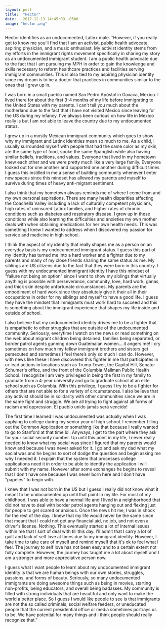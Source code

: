 ```yaml
---
layout: post
title:  "Hector"
date:   2017-12-13 14:45:09 -0500
image: "hector.png"
---
```


Hector identifies as an undocumented, Latinx male.
“However,  if you really get to know me you'll find that I am an activist, public health advocate, aspiring physician, and a music enthusiast. My activist identity stems from my efforts in the immigrant rights movement specifically in sharing my story as an undocumented immigrant student. I am a public health advocate due to the fact that I am pursuing my MPH in order to gain the knowledge and skills necessary to reform healthcare practices and facilities serving immigrant communities. This is also tied to my aspiring physician identity since my dream is to be a doctor that practices in communities similar to the ones that I grew up in.

I was born in a small pueblo named San Pedro Apóstol in Oaxaca, Mexico. I lived there for about the first 3-4 months of my life before immigrating to the United States with my parents. I can't tell you much about the motherland due to the fact that I have not visited Mexico since leaving for the US during my infancy. I've always been curious on how life in Mexico really is but I am not able to leave the country due to my undocumented status. 

I grew up in a mostly Mexican immigrant community which goes to show why my immigrant and Latinx identities mean so much to me. As a child, I usually surrounded myself with people that had the same color as my skin, ate the same type of food, spoke the same Spanglish while also having similar beliefs, traditions, and values. Everyone that lived in my hometown knew each other and we were pretty much like a very large family. Everyone looked out for one another and supported one another during difficult times. I guess this instilled in me a sense of building community whenever I enter new spaces since this mindset has allowed my parents and myself to survive during times of heavy anti-migrant sentiment.  

I also think that my hometown always reminds me of where I come from and my own personal aspirations. There are many health disparities affecting the Coachella Valley including a lack of culturally competent physicians, high rates of uninsured Latinx families, and higher rates of chronic conditions such as diabetes and respiratory disease. I grew up in these conditions while also learning the difficulties and anxieties my own mother deals with when obtaining medications for her own health needs. This was something I knew I wanted to address when I discovered my passion for service and medicine in high school.

I think the aspect of my identity that really shapes me as a person on an everyday basis is my undocumented immigrant status. I guess this part of my identity has turned me into a hard worker and a fighter due to my parents and many of my close friends sharing the same status as me. My siblings are US citizens due to the fact that they were born in this country. I guess with my undocumented immigrant identity I have this mindset of "failure not being an option" since I want to show my siblings that virtually anything is possible with perseverance, community, love, hard work, ganas, and thick skin despite unfortunate circumstances. My parents are the embodiment of hard work since they absolutely give it their all in their occupations in order for my siblings and myself to have a good life. I guess they have the mindset that immigrants must work hard to succeed and this is something about the immigrant experience that shapes my life inside and outside of school.

I also believe that my undocumented identity drives me to be a fighter that is empathetic to other struggles that are outside of the undocumented community. Seriously, everytime I watch on the news or read something on the web about migrant children being detained, families being separated, or border patrol agents gunning down Guatemalan women....it angers me! I cry sometimes on how much my fellow immigrant brothers and sisters get persecuted and sometimes I feel there’s only so much I can do. However, with news like these I have discovered this fighter in me that participates in or lead actions in locations such as Trump Tower, the Capitol Hill, Senator Schumer's office, and the front of the Columbia Mailman Public Health School. I recognize I am very privileged in being the first in my family to graduate from a 4-year university and go to graduate school at an elite school such as Columbia. With this privilege, I guess I try to be a fighter for others that are not able to for a variety of circumstances. I also believe that any activist should be in solidarity with other communities since we are in the same fight and struggle. We are all trying to fight against all forms of racism and oppression. El pueblo unido jamás será vencido!

The first time I learned I was undocumented was actually when I was applying to college during my senior year of high school. I remember filling out the Common Application or something like that because I really wanted to go to Stanford at that time lol. Anyways, I get to the part where they ask for your social security number. Up until this point in my life, I never really needed to know what my social was since I figured that my parents would know and because I was never asked for it. I go and ask my dad what my social was and he begins to sort of dodge the question and begin asking me why I needed it. I explain that the system that processes college applications need it in order to be able to identify the application I will submit with my name. However after some exchanges he begins to reveal that I don't have one because I was never born here and I don't have "papeles" to begin with.

I knew that I was not born in the US but I guess I really did not know what it meant to be undocumented up until that point in my life. For most of my childhood, I was able to have a normal life and I lived in a neighborhood that did not have to deal with border patrol agents hanging out and flexing just for people to get scared or anxious. Once the news hit me, I was in shock for the rest of the day. I knew that my life would never be the same since that meant that I could not get any financial aid, no job, and not even a driver's license. Nothing. This eventually started a lot of internal issues within me that I sort of deal with till this day. I'll admit that I carry a lot of guilt and lack of self love at times due to my immigrant identity. However, I take time to take care of myself and remind myself that it's ok to feel what I feel. The journey to self love has not been easy and to a certain extent not fully complete. However, the journey has taught me a lot about myself and I am a stronger and more appreciative person now.

I guess what I want people to learn about my undocumented immigrant identity is that we are human beings with our own stories, struggles, passions, and forms of beauty. Seriously, so many undocumented immigrants are doing awesome things such as being in movies, starting non-profits, being educators, and overall being badasses. My community is filled with strong individuals that are beautiful and only want to make the world a better place. So I guess I would like people to see is that immigrants are not the so called criminals, social welfare feeders, or uneducated people that the current presidential office or media sometimes portrays us to be. We have potential for many things and I think people should really recognize that.”
